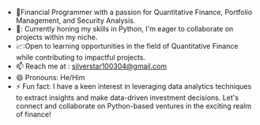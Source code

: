 


- 🔭Financial Programmer with a passion for Quantitative Finance, Portfolio Management, and Security Analysis.
- 📖: Currently honing my skills in Python, I'm eager to collaborate on projects within my niche.
- 📈:Open to learning opportunities in the field of Quantitative Finance while contributing to impactful projects.
- 📫 Reach me at : silverstar100304@gmail.com
- 😄 Pronouns: He/Him
- ⚡ Fun fact:  I have a keen interest in leveraging data analytics techniques to extract insights and make data-driven investment decisions. 
  Let's connect and collaborate on Python-based ventures in the exciting realm of finance!
